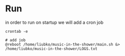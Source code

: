 
# Run

in order to run on startup we will add a cron job

```
crontab -e
```

```
# add job
@reboot /home/liubko/music-in-the-shower/main.sh &> /home/liubko/music-in-the-shower/LOGS.txt
```
